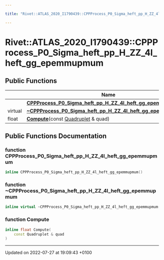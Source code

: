 ```yaml
---

title: "Rivet::ATLAS_2020_I1790439::CPPProcess_P0_Sigma_heft_pp_H_ZZ_4l_heft_gg_epemmupmum"

---
```


# Rivet::ATLAS_2020_I1790439::CPPProcess_P0_Sigma_heft_pp_H_ZZ_4l_heft_gg_epemmupmum





## Public Functions

|                | Name           |
| -------------- | -------------- |
| | **[CPPProcess_P0_Sigma_heft_pp_H_ZZ_4l_heft_gg_epemmupmum](http://example.org/classes/classrivet_1_1atlas__2020__i1790439_1_1cppprocess__p0__sigma__heft__pp__h__zz__4l__heft__gg__epemmupmum/#function-cppprocess-p0-sigma-heft-pp-h-zz-4l-heft-gg-epemmupmum)**() |
| virtual | **[~CPPProcess_P0_Sigma_heft_pp_H_ZZ_4l_heft_gg_epemmupmum](http://example.org/classes/classrivet_1_1atlas__2020__i1790439_1_1cppprocess__p0__sigma__heft__pp__h__zz__4l__heft__gg__epemmupmum/#function-~cppprocess-p0-sigma-heft-pp-h-zz-4l-heft-gg-epemmupmum)**() |
| float | **[Compute](http://example.org/classes/classrivet_1_1atlas__2020__i1790439_1_1cppprocess__p0__sigma__heft__pp__h__zz__4l__heft__gg__epemmupmum/#function-compute)**(const <a href="http://example.org/classes/structrivet_1_1atlas__2020__i1790439_1_1quadruplet/">Quadruplet</a> & quad) |

## Public Functions Documentation

### function CPPProcess_P0_Sigma_heft_pp_H_ZZ_4l_heft_gg_epemmupmum

```cpp
inline CPPProcess_P0_Sigma_heft_pp_H_ZZ_4l_heft_gg_epemmupmum()
```


### function ~CPPProcess_P0_Sigma_heft_pp_H_ZZ_4l_heft_gg_epemmupmum

```cpp
inline virtual ~CPPProcess_P0_Sigma_heft_pp_H_ZZ_4l_heft_gg_epemmupmum()
```


### function Compute

```cpp
inline float Compute(
    const Quadruplet & quad
)
```


-------------------------------

Updated on 2022-07-27 at 19:09:43 +0100